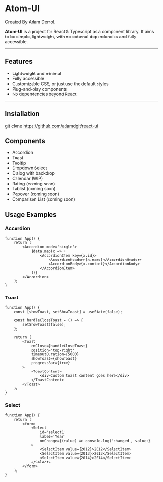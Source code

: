 # Atom-UI
Created By Adam Demol. 

**Atom-UI** is a project for React & Typescript as a component library. It aims to be simple, lightweight, with no external dependencies and fully accessible. 

---

## Features

- Lightweight and minimal
- Fully accessible
- Customizable CSS, or just use the default styles
- Plug-and-play components
- No dependencies beyond React

---

## Installation

git clone https://github.com/adamdgit/react-ui

## Components

 - Accordion
 - Toast
 - Tooltip
 - Dropdown Select
 - Dialog with backdrop
 - Calendar (WIP)
 - Rating (coming soon)
 - Tablist (coming soon)
 - Popover (coming soon)
 - Comparison List (coming soon)

## Usage Examples

### Accordion

```tsx
function App() {
    return (
        <Accordion mode='single'>
            {data.map(x => (
                <AccordionItem key={x.id}>
                    <AccordionHeader>{x.name}</AccordionHeader>
                    <AccordionBody>{x.content}</AccordionBody>
                </AccordionItem>
            ))}
        </Accordion>
    );
}
```

### Toast

```tsx
function App() {
    const [showToast, setShowToast] = useState(false);

    const handleCloseToast = () => {
        setShowToast(false);
    };

    return (
        <Toast
            onClose={handleCloseToast}
            position='top-right' 
            timeoutDuration={5000} 
            showToast={showToast} 
            progressBar={true}
        >
            <ToastContent>
                <div>Custom toast content goes here</div>
            </ToastContent>
        </Toast>
    );
}
```

### Select

```tsx
function App() {
    return (
        <form>
            <Select
                id='select1'
                label='Year'
                onChange={(value) => console.log('changed', value)}
            >
                <SelectItem value={2012}>2012</SelectItem>
                <SelectItem value={2013}>2013</SelectItem>
                <SelectItem value={2014}>2014</SelectItem>
            </Select>
        </form>
    );
}
```